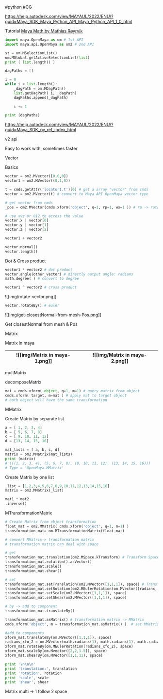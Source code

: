 #python #CG 

https://help.autodesk.com/view/MAYAUL/2022/ENU/?guid=Maya_SDK_Maya_Python_API_Maya_Python_API_1_0_html

Tutorial
[Maya Math by Mathias Røyrvik](https://saihtam.com/posts/maya-math/)
  

```Python
import maya.OpenMaya as om # 1st API
import maya.api.OpenMaya as om2 # 2nd API
```

```Python
st = om.MSelectionList()
om.MGlobal.getActiveSelectionList(list)
print ( list.length() )
```

```Python
dagPaths = []

i = 0
while i < list.length():
    _dagPath = om.MDagPath()
    list.getDagPath( i, _dagPath)
    dagPaths.append(_dagPath)
    
    i += 1

print (dagPaths)
```

https://help.autodesk.com/view/MAYAUL/2022/ENU/?guid=Maya_SDK_py_ref_index_html

v2 api

Easy to work with, sometimes faster

Vector

Basics

```Python
vector = om2.MVector([0,0,0])
vector1 = om2.MVector((0,1,0))

t = cmds.getAttr('locator1.t')[0] # get a array "vector" from cmds
vector = om2.MVector(t) # convert to Maya API OpenMaya vector type

# get vector from cmds
_pos = om2.MVector(cmds.xform('object', q=1, rp=1, ws=1 )) # rp -> rotation pivot

# use xyz or 012 to access the value
vector.x | vector[0]
vector.y | vector[1]
vector.z | vector[2]

vector1 + vector2 

vector.normal()
vector.length()
```

Dot & Cross product

```Python
vector1 * vector2 # dot product
vector.angle(other_vector) # directly output angle: radians 
math.degree( ) # convert to degree

vector1 ^ vector2 # cross product
```

![[img/rotate-vector.png]]

```Python
vector.rotateBy() # euler
```

![[img/get-closestNormal-from-mesh-Pos.png]]

Get closestNormal from mesh & Pos

Matrix

Matrix in maya

![[img/Matrix in maya-1.png]]|![[img/Matrix in maya-2.png]]
---|---

multMatrix

decomposeMatrix

```Python
mat = cmds.xform( object, q=1, m=1) # query matrix from object
cmds.xform( target, m=mat ) # apply mat to target object
# both object will have the same transformation
```

  

MMatrix

Create Matrix by separate list

```Python
a = [ 1, 2, 3, 4]
b = [ 5, 6, 7, 8]
c = [ 9, 10, 11, 12]
d = [13, 14, 15, 16]

mat_lists = [ a, b, c, d]
matrix = om2.MMatrix(mat_lists)
print (matrix) 
# (((1, 2, 3, 4), (5, 6, 7, 8), (9, 10, 11, 12), (13, 14, 15, 16)))
# Type = 'OpenMaya.MMatrix'
```

Create Matrix by one list

```Python
_list = [1,2,3,4,5,6,7,8,9,10,11,12,13,14,15,16]
matrix = om2.MMatrix(_list)
```

```Python
mat1 * mat2
.inverse()
```

  
MTransformationMatrix

```Python
# Create Matrix from object transformation
float_mat = om2.MMatrix( cmds.xform('object', q=1, m=1) ) 
transformation_mat= om.MTransformationMatrix(float_mat)

# convert MMatrix-> transformation matrix
# transformation matrix can deal with space   

# get
transformation_mat.translation(om2.MSpace.kTransform) # Transform Space
transformation_mat.rotation().asVector()
transformation_mat.scale()
transformation_mat.shear()

# set 
transformation_mat.setTranslation(om2.MVector([1,1,1]), space) # Transform Space
transformation_mat.setRotation(om2.MEulerRotation(om.MVector([radianx, radiany, radianz])))
transformation_mat.setScale(om2.MVector([1,1,1]), space)
transformation_mat.setShear(om2.MVector([1,1,1]), space)

# by -> add to component
transformation_mat.translateBy()

transformation_mat.asMatrix() # transformation matrix -> MMatrix
cmds.xform('object', m = transformation_mat.asMatrix() )  # set MMatrix to object xform
```

```Python
#add to components
xform_mat.translateBy(om.MVector([1,1,1]), space)
radians_xfo_2 = om.MVector(math.radians(1), math.radians(1), math.radian(1))
xform_mat.rotateBy(om.MEulerRotation(radians_xfo_2), space)
xform_mat.scaleBy(om.Mvector([2,2,1.5]), space)
xform_mat.shearBy(om.MVector([1,1,11), space)

print '\n\n\n'
print 'translation:', translation
print 'rotation', rotation 
print 'scale', scale
print 'shear', shear
```

Matrix multi -> 1 follow 2 space